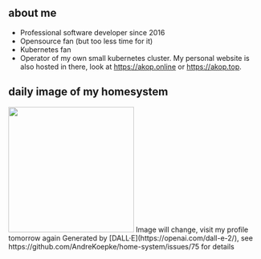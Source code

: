 
## about me
* Professional software developer since 2016
* Opensource fan (but too less time for it)
* Kubernetes fan
* Operator of my own small kubernetes cluster. My personal website is also hosted in there, look at https://akop.online or https://akop.top.

## daily image of my homesystem
<img src="https://telegram.akop.online/v1/images/daily.jpg" data-canonical-src="https://telegram.akop.online/v1/images/daily.jpg" width="250" height="250" /> 
Image will change, visit my profile tomorrow again  
Generated by [DALL·E](https://openai.com/dall-e-2/), see https://github.com/AndreKoepke/home-system/issues/75 for details
